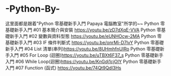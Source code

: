# -Python-By-
这里面都是跟着"Python 零基礎新手入門 Papaya 電腦教室"所学的~~
Python 零基礎新手入門 #01 基本簡介與安裝 https://youtu.be/zD7dXqE-VVA
Python 零基礎新手入門 #02 變數與資料型態 https://youtu.be/eUNHOcw-2MA
Python 零基礎新手入門 #03 IF 條件判斷式  https://youtu.be/onrMi-D7lvY
Python 零基礎新手入門 #04 List 清單(串列)https://youtu.be/8UHmhfnUIRo
Python 零基礎新手入門 #05 For Loop (迴圈)https://youtu.be/uTBXt6F37_s
Python 零基礎新手入門 #06 While Loop(迴圈)https://youtu.be/KnGdj1cjOlY
Python 零基礎新手入門 #07 Function (函式) https://youtu.be/74Qt9Qdl3Hs
